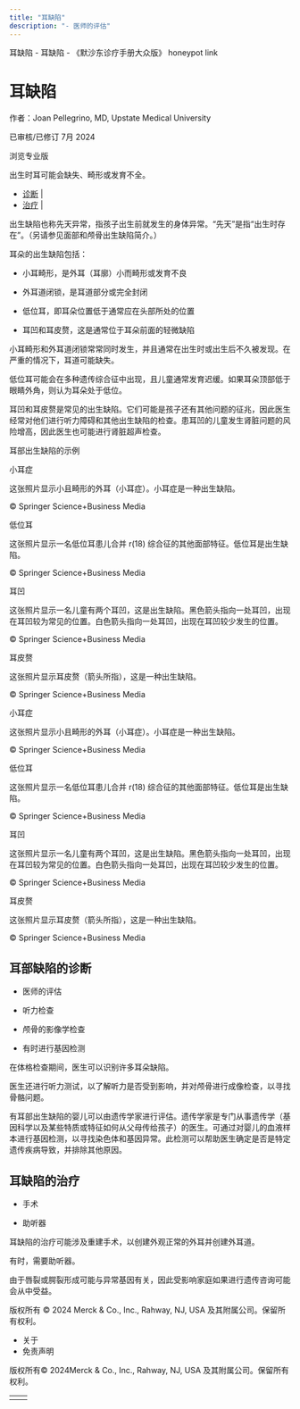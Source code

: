 ```yaml
---
title: "耳缺陷"
description: "- 医师的评估"
---
```


﻿耳缺陷 \- 耳缺陷 \- 《默沙东诊疗手册大众版》 honeypot link

# 耳缺陷

作者：Joan Pellegrino, MD, Upstate Medical University

已审核/已修订 7月 2024

浏览专业版

出生时耳可能会缺失、畸形或发育不全。

- [诊断](#诊断_v71478737_zh) \|
- [治疗](#治疗_v48472748_zh) \|

出生缺陷也称先天异常，指孩子出生前就发生的身体异常。“先天”是指“出生时存在”。（另请参见面部和颅骨出生缺陷简介。）

耳朵的出生缺陷包括：

- 小耳畸形，是外耳（耳廓）小而畸形或发育不良

- 外耳道闭锁，是耳道部分或完全封闭

- 低位耳，即耳朵位置低于通常应在头部所处的位置

- 耳凹和耳皮赘，这是通常位于耳朵前面的轻微缺陷


小耳畸形和外耳道闭锁常常同时发生，并且通常在出生时或出生后不久被发现。在严重的情况下，耳道可能缺失。

低位耳可能会在多种遗传综合征中出现，且儿童通常发育迟缓。如果耳朵顶部低于眼睛外角，则认为耳朵处于低位。

耳凹和耳皮赘是常见的出生缺陷。它们可能是孩子还有其他问题的征兆，因此医生经常对他们进行听力障碍和其他出生缺陷的检查。患耳凹的儿童发生肾脏问题的风险增高，因此医生也可能进行肾脏超声检查。

耳部出生缺陷的示例



小耳症

这张照片显示小且畸形的外耳（小耳症）。小耳症是一种出生缺陷。

© Springer Science+Business Media



低位耳

这张照片显示一名低位耳患儿合并 r(18) 综合征的其他面部特征。低位耳是出生缺陷。

© Springer Science+Business Media



耳凹

这张照片显示一名儿童有两个耳凹，这是出生缺陷。黑色箭头指向一处耳凹，出现在耳凹较为常见的位置。白色箭头指向一处耳凹，出现在耳凹较少发生的位置。

© Springer Science+Business Media



耳皮赘

这张照片显示耳皮赘（箭头所指），这是一种出生缺陷。

© Springer Science+Business Media



小耳症

这张照片显示小且畸形的外耳（小耳症）。小耳症是一种出生缺陷。

© Springer Science+Business Media



低位耳

这张照片显示一名低位耳患儿合并 r(18) 综合征的其他面部特征。低位耳是出生缺陷。

© Springer Science+Business Media



耳凹

这张照片显示一名儿童有两个耳凹，这是出生缺陷。黑色箭头指向一处耳凹，出现在耳凹较为常见的位置。白色箭头指向一处耳凹，出现在耳凹较少发生的位置。

© Springer Science+Business Media



耳皮赘

这张照片显示耳皮赘（箭头所指），这是一种出生缺陷。

© Springer Science+Business Media

## 耳部缺陷的诊断

- 医师的评估

- 听力检查

- 颅骨的影像学检查

- 有时进行基因检测


在体格检查期间，医生可以识别许多耳朵缺陷。

医生还进行听力测试，以了解听力是否受到影响，并对颅骨进行成像检查，以寻找骨骼问题。

有耳部出生缺陷的婴儿可以由遗传学家进行评估。遗传学家是专门从事遗传学（基因科学以及某些特质或特征如何从父母传给孩子）的医生。可通过对婴儿的血液样本进行基因检测，以寻找染色体和基因异常。此检测可以帮助医生确定是否是特定遗传疾病导致，并排除其他原因。

## 耳缺陷的治疗

- 手术

- 助听器


耳缺陷的治疗可能涉及重建手术，以创建外观正常的外耳并创建外耳道。

有时，需要助听器。

由于唇裂或腭裂形成可能与异常基因有关，因此受影响家庭如果进行遗传咨询可能会从中受益。



版权所有 © 2024
Merck & Co., Inc., Rahway, NJ, USA 及其附属公司。保留所有权利。

- 关于
- 免责声明

版权所有© 2024Merck & Co., Inc., Rahway, NJ, USA 及其附属公司。保留所有权利。

|     |     |
| --- | --- |
|  |  |